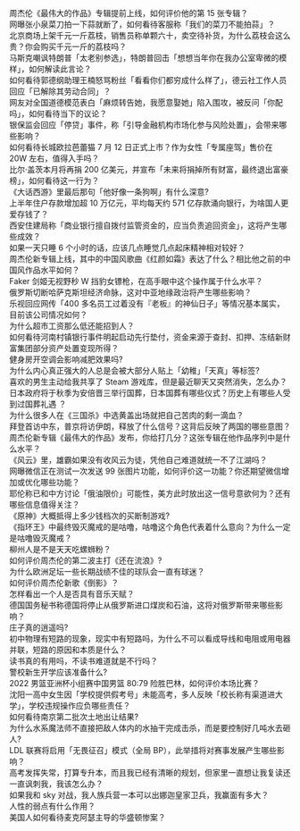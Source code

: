 周杰伦《最伟大的作品》专辑提前上线，如何评价他的第 15 张专辑？  
网曝张小泉菜刀拍一下蒜就断了，如何看待客服称「我们的菜刀不能拍蒜」？  
北京商场上架千元一斤荔枝，销售员称单颗六十，卖空待补货，为什么荔枝会这么贵？你会购买千元一斤的荔枝吗？  
马斯克嘲讽特朗普「太老别参选」，特朗普回击「想想当年你在我办公室卑微的模样」，如何解读此言论？  
如何看待郭德纲助理王楠怒骂粉丝「看看你们都穷成什么样了」，德云社工作人员回应「已解除其劳动合同」？  
网友对全国道德模范表白「麻烦转告她，我愿意娶她」陷入围攻，被反问「你配吗」，如何看待当下的议论？  
银保监会回应「停贷」事件，称「引导金融机构市场化参与风险处置」，会带来哪些影响？  
如何看待长城欧拉芭蕾猫 7 月 12 日正式上市？作为女性「专属座驾」售价在 20W 左右，值得入手吗？  
比尔·盖茨本月将再捐 200 亿美元，并宣布「未来将捐掉所有财富，最终退出富豪榜」，如何看待这一行为？  
《大话西游》里最后那句「他好像一条狗啊」有什么深意?  
上半年住户存款增加超 10 万亿元，平均每天约 571 亿存款涌向银行，为啥国人更爱存钱了？  
西安住建局称「商业银行擅自拨付监管资金的，应当负责追回资金」，这将产生哪些成效？  
如果一天只睡 6 个小时的话，应该几点睡觉几点起床精神相对较好？  
周杰伦新专辑上线，其中的中国风歌曲《红颜如霜》表达了什么？相比他之前的中国风作品水平如何？  
Faker 剑姬无视野秒 W 挡豹女镖枪，在高手眼中这个操作属于什么水平？  
俄罗斯切断哈萨克斯坦经济命脉，这对中亚地缘政治将产生哪些影响？  
乐视回应网传「400 多名员工过着没有『老板』的神仙日子」等情况基本属实，目前该公司情况如何？  
为什么超市工资那么低还能招到人？  
如何看待河南村镇银行事件明起启动先行垫付，资金来源于查封、扣押、冻结新财富集团部分资产处置变现所得？  
健身房开空调会影响减肥效果吗?  
为什么内心真正强大的人总是会被大部分人贴上「幼稚」「天真」等标签?  
喜欢的男生主动给我共享了 Steam 游戏库，但是最近聊天又突然消失，怎么办？  
日本政府将于秋季为安倍晋三举行国葬，日本国葬有哪些仪式？历史上有哪些人受到过国葬礼遇 ？  
为什么很多人在《三国杀》中选黄盖出场就把自己苦肉的剩一滴血？  
拜登首访中东，普京将访伊朗，释放了什么信号？这背后反映了两国的哪些意图？  
周杰伦新专辑《最伟大的作品》发布，你给打几分？这张专辑在他作品序列中是什么水平？  
《风云》里，雄霸如果没有收风云为徒，凭他自己难道就统一不了江湖吗？  
网曝微信正在测试一次发送 99 张图片功能，如何评价这一功能？你还期望微信增加或优化哪些功能？  
耶伦称已和中方讨论「俄油限价」可能性，美方此时放出这一信号意欲何为？还有哪些信息值得关注？  
《原神》大概抵得上多少钱档次的买断制游戏?  
《指环王》中最终毁灭魔戒的是咕噜，咕噜这个角色代表着什么意向？为什么一定是咕噜毁灭魔戒？  
柳州人是不是天天吃螺蛳粉？  
如何评价周杰伦的第二波主打《还在流浪》?  
为什么欧洲足坛一些长期战绩不佳的球队会一直有球迷？  
如何评价周杰伦新歌《倒影》？  
怎样看出一个人是否具有音乐天赋？  
德国国务秘书称德国将停止从俄罗斯进口煤炭和石油，这将对俄罗斯带来哪些影响？  
庄子真的逍遥吗?  
初中物理有短路的现象，现实中有短路吗，为什么不可以看成导线和电阻或用电器并联，短路的原因和本质是什么？  
读书真的有用吗，不读书难道就是不行吗？  
警校新生开学应该准备什么?  
2022 男篮亚洲杯小组赛中国男篮 80:79 险胜巴林，如何评价本场比赛？  
沈阳一高中女生因「学校提供假考号」未能高考，多人反映「校长称有渠道进大学」，学校违规操作应负哪些责任？  
如何看待南京第二批次土地出让结果?  
为什么水系魔法师不直接把敌人体内的水抽干完成击杀，而是要控制好几吨水去砸人?  
LDL 联赛将启用「无畏征召」模式（全局 BP），此举措将对赛事发展产生哪些影响？  
高考发挥失常，打算专升本，而且我已经有清晰的规划，但家里一直想让我复读还一直讽刺我，我该怎么办？  
如果我和 sky 对战，我人族兵营一本可以出娜迦皇家卫兵，我赢面有多大？  
人性的弱点有什么作用？  
美国人如何看待麦克阿瑟主导的华盛顿惨案？  
